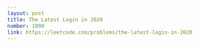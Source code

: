 ```yaml
---
layout: post
title: The Latest Login in 2020
number: 1890
link: https://leetcode.com/problems/the-latest-login-in-2020
---
```

